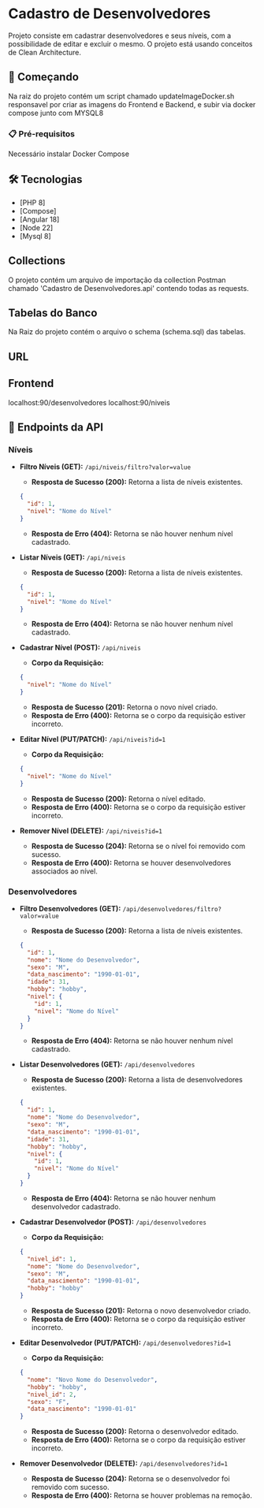 # Cadastro de Desenvolvedores

Projeto consiste em cadastrar desenvolvedores e seus níveis, com a possibilidade de editar e excluir o mesmo. O projeto está usando conceitos de Clean Architecture.

## 🚀 Começando

Na raiz do projeto contém um script chamado updateImageDocker.sh responsavel por criar as imagens do Frontend e Backend, e subir via docker compose junto com MYSQL8

### 📋 Pré-requisitos

Necessário instalar Docker Compose

## 🛠️ Tecnologias

* [PHP 8]
* [Compose]
* [Angular 18]
* [Node 22]
* [Mysql 8]

## Collections

O projeto contém um arquivo de importação da collection Postman chamado 'Cadastro de Desenvolvedores.api' contendo todas as requests.

## Tabelas do Banco

Na Raiz do projeto contém o arquivo o schema (schema.sql) das tabelas.

## URL 

## Frontend 

localhost:90/desenvolvedores
localhost:90/niveis

## 🚚 Endpoints da API 

### **Níveis**

- **Filtro Níveis (GET):** `/api/niveis/filtro?valor=value`

  - **Resposta de Sucesso (200):** Retorna a lista de níveis existentes.

  ```json
  {
    "id": 1,
    "nivel": "Nome do Nível"
  }
  ```

  - **Resposta de Erro (404):** Retorna se não houver nenhum nível cadastrado.

- **Listar Níveis (GET):** `/api/niveis`

  - **Resposta de Sucesso (200):** Retorna a lista de níveis existentes.

  ```json
  {
    "id": 1,
    "nivel": "Nome do Nível"
  }
  ```

  - **Resposta de Erro (404):** Retorna se não houver nenhum nível cadastrado.

- **Cadastrar Nível (POST):** `/api/niveis`

  - **Corpo da Requisição:**

  ```json
  {
    "nivel": "Nome do Nível"
  }
  ```

  - **Resposta de Sucesso (201):** Retorna o novo nível criado.
  - **Resposta de Erro (400):** Retorna se o corpo da requisição estiver incorreto.

- **Editar Nível (PUT/PATCH):** `/api/niveis?id=1`

  - **Corpo da Requisição:**

  ```json
  {
    "nivel": "Nome do Nível"
  }
  ```

  - **Resposta de Sucesso (200):** Retorna o nível editado.
  - **Resposta de Erro (400):** Retorna se o corpo da requisição estiver incorreto.

- **Remover Nível (DELETE):** `/api/niveis?id=1`
  - **Resposta de Sucesso (204):** Retorna se o nível foi removido com sucesso.
  - **Resposta de Erro (400):** Retorna se houver desenvolvedores associados ao nível.

### **Desenvolvedores**

- **Filtro Desenvolvedores (GET):** `/api/desenvolvedores/filtro?valor=value`

  - **Resposta de Sucesso (200):** Retorna a lista de níveis existentes.

  ```json
  {
    "id": 1,
    "nome": "Nome do Desenvolvedor",
    "sexo": "M",
    "data_nascimento": "1990-01-01",
    "idade": 31,
    "hobby": "hobby",
    "nivel": {
      "id": 1,
      "nivel": "Nome do Nível"
    }
  }
  ```

  - **Resposta de Erro (404):** Retorna se não houver nenhum nível cadastrado.

- **Listar Desenvolvedores (GET):** `/api/desenvolvedores`

  - **Resposta de Sucesso (200):** Retorna a lista de desenvolvedores existentes.

  ```json
  {
    "id": 1,
    "nome": "Nome do Desenvolvedor",
    "sexo": "M",
    "data_nascimento": "1990-01-01",
    "idade": 31,
    "hobby": "hobby",
    "nivel": {
      "id": 1,
      "nivel": "Nome do Nível"
    }
  }
  ```

  - **Resposta de Erro (404):** Retorna se não houver nenhum desenvolvedor cadastrado.

- **Cadastrar Desenvolvedor (POST):** `/api/desenvolvedores`

  - **Corpo da Requisição:**

  ```json
  {
    "nivel_id": 1,
    "nome": "Nome do Desenvolvedor",
    "sexo": "M",
    "data_nascimento": "1990-01-01",
    "hobby": "hobby"
  }
  ```

  - **Resposta de Sucesso (201):** Retorna o novo desenvolvedor criado.
  - **Resposta de Erro (400):** Retorna se o corpo da requisição estiver incorreto.

- **Editar Desenvolvedor (PUT/PATCH):** `/api/desenvolvedores?id=1`

  - **Corpo da Requisição:**

  ```json
  {
    "nome": "Novo Nome do Desenvolvedor",
    "hobby": "hobby",
    "nivel_id": 2,
    "sexo": "F",
    "data_nascimento": "1990-01-01"
  }
  ```

  - **Resposta de Sucesso (200):** Retorna o desenvolvedor editado.
  - **Resposta de Erro (400):** Retorna se o corpo da requisição estiver incorreto.

- **Remover Desenvolvedor (DELETE):** `/api/desenvolvedores?id=1`
  - **Resposta de Sucesso (204):** Retorna se o desenvolvedor foi removido com sucesso.
  - **Resposta de Erro (400):** Retorna se houver problemas na remoção.
